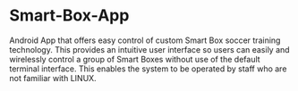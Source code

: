 # Smart-Box-App
Android App that offers easy control of custom Smart Box soccer training technology. This provides an intuitive user interface so users can easily and wirelessly control a group of Smart Boxes without use of the default terminal interface. This enables the system to be operated by staff who are not familiar with LINUX.
